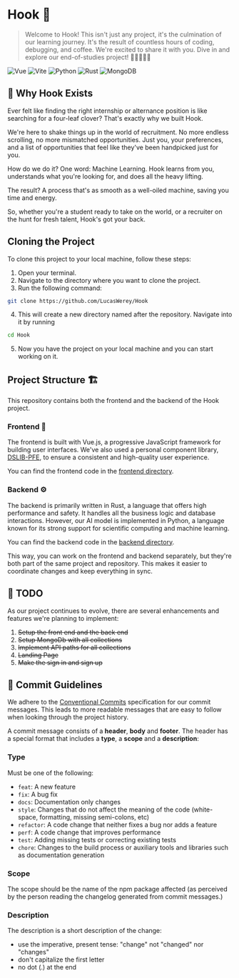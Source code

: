 # Hook 🎣

> Welcome to Hook! This isn't just any project, it's the culmination of our learning journey. It's the result of countless hours of coding, debugging, and coffee. We're excited to share it with you. Dive in and explore our end-of-studies project! 🚀👩‍💻👨‍💻

![Vue](https://img.shields.io/badge/-Vue-4FC08D?style=for-the-badge&logo=vue.js&logoColor=white)
![Vite](https://img.shields.io/badge/-Vite-646CFF?style=for-the-badge&logo=vite&logoColor=white)
![Python](https://img.shields.io/badge/python-3670A0?style=for-the-badge&logo=python&logoColor=ffdd54)
![Rust](https://img.shields.io/badge/-Rust-black?style=for-the-badge&logo=rust)
![MongoDB](https://img.shields.io/badge/-MongoDB-47A248?style=for-the-badge&logo=mongodb&logoColor=white)

## 🎯 Why Hook Exists

Ever felt like finding the right internship or alternance position is like searching for a four-leaf clover? That's exactly why we built Hook.

We're here to shake things up in the world of recruitment. No more endless scrolling, no more mismatched opportunities. Just you, your preferences, and a list of opportunities that feel like they've been handpicked just for you.

How do we do it? One word: Machine Learning. Hook learns from you, understands what you're looking for, and does all the heavy lifting.

The result? A process that's as smooth as a well-oiled machine, saving you time and energy.

So, whether you're a student ready to take on the world, or a recruiter on the hunt for fresh talent, Hook's got your back.

## Cloning the Project

To clone this project to your local machine, follow these steps:

1. Open your terminal.
2. Navigate to the directory where you want to clone the project.
3. Run the following command:

```bash
git clone https://github.com/LucasWerey/Hook
```

4. This will create a new directory named after the repository. Navigate into it by running

```bash
cd Hook
```

5. Now you have the project on your local machine and you can start working on it.

## Project Structure 🏗️

This repository contains both the frontend and the backend of the Hook project.

### Frontend 🎨

The frontend is built with Vue.js, a progressive JavaScript framework for building user interfaces. We've also used a personal component library, [DSLIB-PFE](https://github.com/LucasWerey/DSLIB-PFE), to ensure a consistent and high-quality user experience.

You can find the frontend code in the [frontend directory](https://github.com/LucasWerey/Hook/tree/main/Front).

### Backend ⚙️
The backend is primarily written in Rust, a language that offers high performance and safety. It handles all the business logic and database interactions. However, our AI model is implemented in Python, a language known for its strong support for scientific computing and machine learning.

You can find the backend code in the [backend directory](https://github.com/LucasWerey/Hook/tree/main/Api).

This way, you can work on the frontend and backend separately, but they're both part of the same project and repository. This makes it easier to coordinate changes and keep everything in sync.

## 📝 TODO

As our project continues to evolve, there are several enhancements and features we're planning to implement:

1. ~~Setup the front end and the back end~~
2. ~~Setup MongoDb with all collections~~
3. ~~Implement API paths for all collections~~
4. ~~Landing Page~~
5. ~~Make the sign in and sign up~~

## 📝 Commit Guidelines

We adhere to the [Conventional Commits](https://www.conventionalcommits.org/) specification for our commit messages. This leads to more readable messages that are easy to follow when looking through the project history.

A commit message consists of a **header**, **body** and **footer**. The header has a special format that includes a **type**, a **scope** and a **description**:

### Type

Must be one of the following:

- `feat`: A new feature
- `fix`: A bug fix
- `docs`: Documentation only changes
- `style`: Changes that do not affect the meaning of the code (white-space, formatting, missing semi-colons, etc)
- `refactor`: A code change that neither fixes a bug nor adds a feature
- `perf`: A code change that improves performance
- `test`: Adding missing tests or correcting existing tests
- `chore`: Changes to the build process or auxiliary tools and libraries such as documentation generation

### Scope

The scope should be the name of the npm package affected (as perceived by the person reading the changelog generated from commit messages.)

### Description

The description is a short description of the change:

- use the imperative, present tense: "change" not "changed" nor "changes"
- don't capitalize the first letter
- no dot (.) at the end
